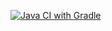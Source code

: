 [![Java CI with Gradle](https://github.com/alexdnf/DemoCI-CD/actions/workflows/%20gradle.yml/badge.svg?branch=main)](https://github.com/alexdnf/DemoCI-CD/actions/workflows/%20gradle.yml)
